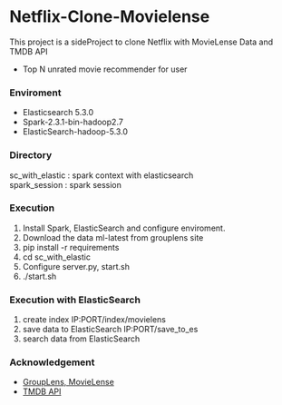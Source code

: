 # Netflix-Clone-Movielense

This project is a sideProject to clone Netflix with MovieLense Data and TMDB API
* Top N unrated movie recommender for user

### Enviroment
* Elasticsearch 5.3.0  
* Spark-2.3.1-bin-hadoop2.7  
* ElasticSearch-hadoop-5.3.0  

### Directory
sc\_with\_elastic : spark context with elasticsearch  
spark\_session : spark session

### Execution
1. Install Spark, ElasticSearch and configure enviroment.
2. Download the data ml-latest from grouplens site
3. pip install -r requirements
4. cd sc_with_elastic
5. Configure server.py, start.sh
6. ./start.sh

### Execution with ElasticSearch
1. create index 
IP:PORT/index/movielens 
2. save data to ElasticSearch
IP:PORT/save_to_es  
3. search data from ElasticSearch

### Acknowledgement
* [GroupLens, MovieLense](https://grouplens.org/datasets/movielens/)  
* [TMDB API](https://www.themoviedb.org/documentation/api?language=en-US)
